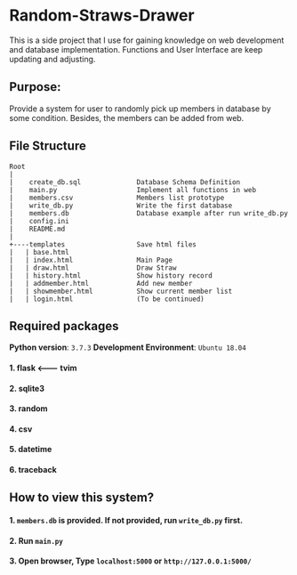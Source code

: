 # Random-Straws-Drawer
This is a side project that I use for gaining knowledge on web development and database implementation. Functions and User Interface are keep updating and adjusting. 

## Purpose:

Provide a system for user to randomly pick up members in database by some condition. Besides, the members can be added from web. 

## File Structure
```
Root
|
|    create_db.sql              Database Schema Definition
|    main.py                    Implement all functions in web
|    members.csv                Members list prototype
|    write_db.py                Write the first database
|    members.db                 Database example after run write_db.py
|    config.ini
|    README.md
|
+----templates                  Save html files
|   | base.html
|   | index.html                Main Page                 
|   | draw.html                 Draw Straw
|   | history.html              Show history record        
|   | addmember.html            Add new member
|   | showmember.html           Show current member list
|   | login.html                (To be continued)
```

## Required packages
**Python version**: `3.7.3`
**Development Environment**: `Ubuntu 18.04`

#### 1. flask   <--- tvim
#### 2. sqlite3
#### 3. random
#### 4. csv
#### 5. datetime 
#### 6. traceback


## How to view this system?
#### 1. `members.db` is provided. If not provided, run `write_db.py` first.
#### 2. Run `main.py`
#### 3. Open browser, Type `localhost:5000` or `http://127.0.0.1:5000/`
